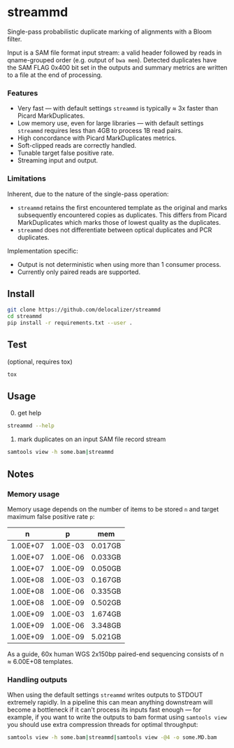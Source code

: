 # streammd

Single-pass probabilistic duplicate marking of alignments with a Bloom filter.

Input is a SAM file format input stream: a valid header followed by reads in
qname-grouped order (e.g. output of `bwa mem`). Detected duplicates have the
SAM FLAG 0x400 bit set in the outputs and summary metrics are written to a file
at the end of processing.

### Features

* Very fast — with default settings `streammd` is typically &#8776; 3x faster
  than Picard MarkDuplicates.
* Low memory use, even for large libraries — with default settings `streammd`
  requires less than 4GB to process 1B read pairs.
* High concordance with Picard MarkDuplicates metrics.
* Soft-clipped reads are correctly handled.
* Tunable target false positive rate.
* Streaming input and output.

### Limitations

Inherent, due to the nature of the single-pass operation:

* `streammd` retains the first encountered template as the original and marks
  subsequently encountered copies as duplicates. This differs from Picard
  MarkDuplicates which marks those of lowest quality as the duplicates.
* `streammd` does not differentiate between optical duplicates and PCR
  duplicates.

Implementation specific:

* Output is not deterministic when using more than 1 consumer process.
* Currently only paired reads are supported.

## Install

```bash
git clone https://github.com/delocalizer/streammd
cd streammd
pip install -r requirements.txt --user .
```

## Test

(optional, requires tox)
```bash
tox
```

## Usage

0. get help

```bash
streammd --help
```

1. mark duplicates on an input SAM file record stream 

```bash
samtools view -h some.bam|streammd
```

## Notes

### Memory usage

Memory usage depends on the number of items to be stored `n` and target
maximum false positive rate `p`:

|    n     |    p     |   mem    |
| -------- | -------- | -------- |
| 1.00E+07 | 1.00E-03 | 0.017GB  |
| 1.00E+07 | 1.00E-06 | 0.033GB  |
| 1.00E+07 | 1.00E-09 | 0.050GB  |
| 1.00E+08 | 1.00E-03 | 0.167GB  |
| 1.00E+08 | 1.00E-06 | 0.335GB  |
| 1.00E+08 | 1.00E-09 | 0.502GB  |
| 1.00E+09 | 1.00E-03 | 1.674GB  |
| 1.00E+09 | 1.00E-06 | 3.348GB  |
| 1.00E+09 | 1.00E-09 | 5.021GB  |


As a guide, 60x human WGS 2x150bp paired-end sequencing consists of
n &#8776; 6.00E+08 templates.

### Handling outputs

When using the default settings `streammd` writes outputs to STDOUT extremely
rapidly. In a pipeline this can mean anything downstream will become a
bottleneck if it can't process its inputs fast enough — for example, if you
want to write the outputs to bam format using `samtools view` you should use 
extra compression threads for optimal throughput:

```bash
samtools view -h some.bam|streammd|samtools view -@4 -o some.MD.bam
```
